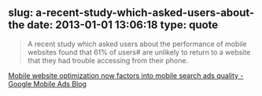 slug: a-recent-study-which-asked-users-about-the
date: 2013-01-01 13:06:18
type: quote
---

> A recent study which asked users about the performance of mobile websites found that 61% of users# are unlikely to return to a website that they had trouble accessing from their phone.

[Mobile website optimization now factors into mobile search ads quality - Google Mobile Ads Blog](http://googlemobileads.blogspot.com/2011/09/mobile-website-optimization-now-factors.html)
